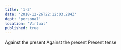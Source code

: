 ```yaml
---
title: '1-3'
date: '2018-12-26T22:12:03.284Z'
dept: 'personal'
location: 'Virtual'
published: true
---
```


Against the present
Against the present
Present tense
